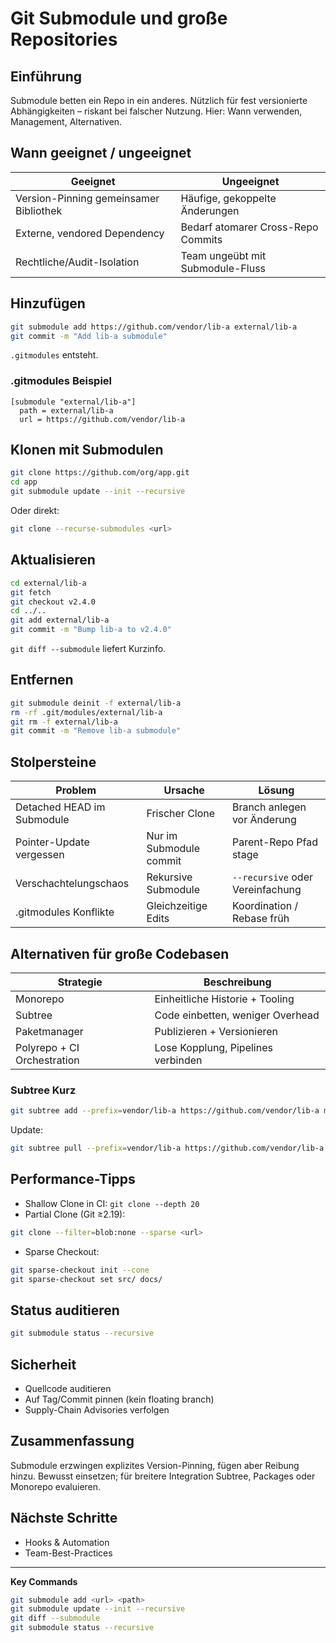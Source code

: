 # Git Submodule und große Repositories

## Einführung
Submodule betten ein Repo in ein anderes. Nützlich für fest versionierte Abhängigkeiten – riskant bei falscher Nutzung. Hier: Wann verwenden, Management, Alternativen.

## Wann geeignet / ungeeignet
| Geeignet | Ungeeignet |
|----------|-----------|
| Version-Pinning gemeinsamer Bibliothek | Häufige, gekoppelte Änderungen |
| Externe, vendored Dependency | Bedarf atomarer Cross-Repo Commits |
| Rechtliche/Audit-Isolation | Team ungeübt mit Submodule-Fluss |

## Hinzufügen
```bash
git submodule add https://github.com/vendor/lib-a external/lib-a
git commit -m "Add lib-a submodule"
```
`.gitmodules` entsteht.

### .gitmodules Beispiel
```
[submodule "external/lib-a"]
  path = external/lib-a
  url = https://github.com/vendor/lib-a
```

## Klonen mit Submodulen
```bash
git clone https://github.com/org/app.git
cd app
git submodule update --init --recursive
```
Oder direkt:
```bash
git clone --recurse-submodules <url>
```

## Aktualisieren
```bash
cd external/lib-a
git fetch
git checkout v2.4.0
cd ../..
git add external/lib-a
git commit -m "Bump lib-a to v2.4.0"
```
`git diff --submodule` liefert Kurzinfo.

## Entfernen
```bash
git submodule deinit -f external/lib-a
rm -rf .git/modules/external/lib-a
git rm -f external/lib-a
git commit -m "Remove lib-a submodule"
```

## Stolpersteine
| Problem | Ursache | Lösung |
|---------|---------|--------|
| Detached HEAD im Submodule | Frischer Clone | Branch anlegen vor Änderung |
| Pointer-Update vergessen | Nur im Submodule commit | Parent-Repo Pfad stage |
| Verschachtelungschaos | Rekursive Submodule | `--recursive` oder Vereinfachung |
| .gitmodules Konflikte | Gleichzeitige Edits | Koordination / Rebase früh |

## Alternativen für große Codebasen
| Strategie | Beschreibung |
|----------|--------------|
| Monorepo | Einheitliche Historie + Tooling |
| Subtree | Code einbetten, weniger Overhead |
| Paketmanager | Publizieren + Versionieren |
| Polyrepo + CI Orchestration | Lose Kopplung, Pipelines verbinden |

### Subtree Kurz
```bash
git subtree add --prefix=vendor/lib-a https://github.com/vendor/lib-a main --squash
```
Update:
```bash
git subtree pull --prefix=vendor/lib-a https://github.com/vendor/lib-a main --squash
```

## Performance-Tipps
- Shallow Clone in CI: `git clone --depth 20`
- Partial Clone (Git ≥2.19):
```bash
git clone --filter=blob:none --sparse <url>
```
- Sparse Checkout:
```bash
git sparse-checkout init --cone
git sparse-checkout set src/ docs/
```

## Status auditieren
```bash
git submodule status --recursive
```

## Sicherheit
- Quellcode auditieren
- Auf Tag/Commit pinnen (kein floating branch)
- Supply-Chain Advisories verfolgen

## Zusammenfassung
Submodule erzwingen explizites Version-Pinning, fügen aber Reibung hinzu. Bewusst einsetzen; für breitere Integration Subtree, Packages oder Monorepo evaluieren.

## Nächste Schritte
- Hooks & Automation
- Team-Best-Practices

---
**Key Commands**
```bash
git submodule add <url> <path>
git submodule update --init --recursive
git diff --submodule
git submodule status --recursive
```
